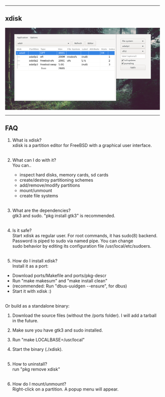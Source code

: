 
------------------------
xdisk
------------------------
![](screenshot/xdisk1.png)

-----------------------
FAQ
-----------------------

1. What is xdisk?<br>
xdisk is a partition editor for FreeBSD with a graphical user interface.<br><br>

2. What can I do with it?<br>
You can..<br>
   - inspect hard disks, memory cards, sd cards<br>
   - create/destroy partitioning schemes<br>
   - add/remove/modify partitions<br>
   - mount/unmount<br>
   - create file systems<br><br>

3. What are the dependencies?<br>
gtk3 and sudo. "pkg install gtk3" is recommended.<br><br>

4. Is it safe? <br>
Start xdisk as regular user. For root commands, it has sudo(8) backend.<br>
Password is piped to sudo via named pipe. You can change <br>
sudo behavior by editing its configuration file /usr/local/etc/sudoers.<br><br>

5. How do I install xdisk?<br>
Install it as a port:<br>
- Download ports/Makefile and ports/pkg-descr<br>
- Run "make makesum" and "make install clean"<br>
- (recommended: Run "dbus-uuidgen --ensure", for dbus)<br>
- Start it with xdisk :)<br><br>

Or build as a standalone binary:<br>
1. Download the source files (without the /ports folder). I will add a tarball in the future.
2. Make sure you have gtk3 and sudo installed.<br>
3. Run "make LOCALBASE=/usr/local"<br>
4. Start the binary (./xdisk).<br><br>

6. How to uninstall?<br>
run "pkg remove xdisk"<br><br>

7. How do I mount/unmount?<br>
Right-click on a partition. A popup menu will appear.<br><br>
